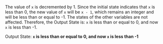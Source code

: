 The value of `x` is decremented by 1. Since the initial state indicates that `x` is less than 0, the new value of `x` will be `x - 1`, which remains an integer and will be less than or equal to -1. The states of the other variables are not affected. Therefore, the Output State is: `x` is less than or equal to 0, and now `x` is less than -1.

Output State: **`x` is less than or equal to 0, and now `x` is less than -1**